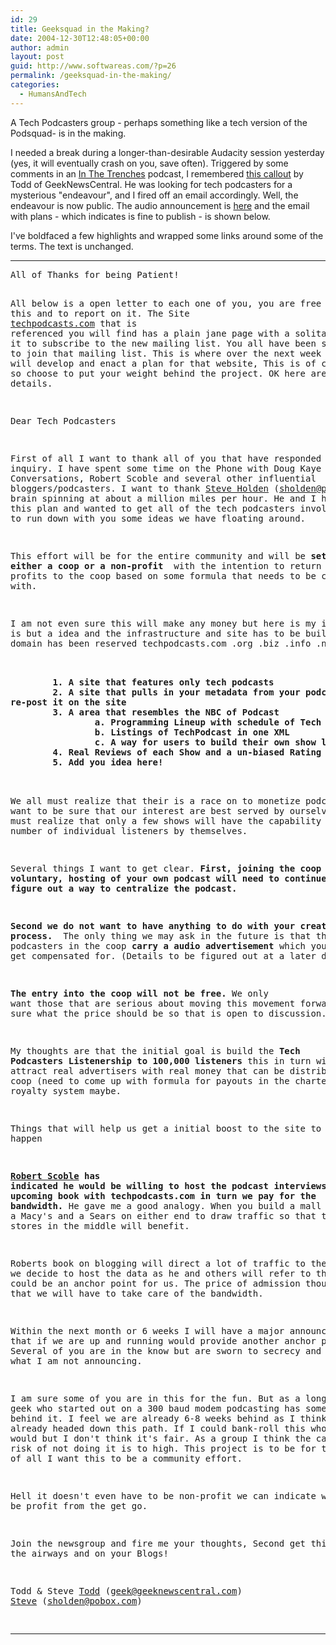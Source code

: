 ```yaml
---
id: 29
title: Geeksquad in the Making?
date: 2004-12-30T12:48:05+00:00
author: admin
layout: post
guid: http://www.softwareas.com/?p=26
permalink: /geeksquad-in-the-making/
categories:
  - HumansAndTech
---
```

A Tech Podcasters group - perhaps something like a tech version of the Podsquad- is in the making.

I needed a break during a longer-than-desirable Audacity session yesterday (yes, it will eventually crash on you, save often). Triggered by some comments in an [In The Trenches](http://www.kevindevin.com) podcast,  I remembered [this callout](http://www.geeknewscentral.com/archives/003540.html) by Todd of GeekNewsCentral. He was looking for tech podcasters for a mysterious "endeavour", and I fired off an email accordingly. Well, the endeavour is now public. The audio announcement is <a href="http://www.geeknewscentral.com/archives/003556.html">here</a> and the email with plans - which indicates is fine to publish - is shown below.

I've boldfaced a few highlights and wrapped some links around some of the terms. The text is unchanged.

<hr />
<pre>
All of Thanks for being Patient!

All below is a open letter to each one of you, you are free to repost this
and to report on it. The Site <a href="http://techpodcasts.com">techpodcasts.com</a> that is referenced you will
find has a plain jane page with a solitary link in it to subscribe to the
new mailing list. You all have been sent a invite to join that mailing list.
This is where over the next week or so we will develop and enact a plan for
that website, This is of course if you so choose to put your weight behind
the project. OK here are the details.



Dear Tech Podcasters

First of all I want to thank all of you that have responded to my inquiry. I
have spent some time on the Phone with Doug Kaye of IT Conversations, Robert
Scoble and several other influential bloggers/podcasters. I want to thank
[Steve Holden](http://sholden.typepad.com/) (sholden@pobox.com) for getting
my brain spinning at about a million miles per hour. He and I have hatched this
plan and wanted to get all of the tech podcasters involved. I want to run down
with you some ideas we have floating around.

This effort will be for the entire community and will be <b>setup as either a
coop or a non-profit </b> with the intention to return any profits to the coop
based on some formula that needs to be come up with.

I am not even sure this will make any money but here is my idea. It is but a
idea and the infrastructure and site has to be built. But a domain has been
reserved techpodcasts.com .org .biz .info .net

<b> 
        1. A site that features only tech podcasts 
        2. A site that pulls in your metadata from your podcast post and
re-post it on the site 
        3. A area that resembles the NBC of Podcast
                a. Programming Lineup with schedule of Tech Podcast Releases
                b. Listings of TechPodcast in one XML
                c. A way for users to build their own show lineups 
        4. Real Reviews of each Show and a un-biased Rating system 
        5. Add you idea here!
</b>

We all must realize that their is a race on to monetize podcasting. I want
to be sure that our interest are best served by ourselves. We all must
realize that only a few shows will have the capability to reach the number
of individual listeners by themselves.

Several things I want to get clear. <b>First, joining the coop is voluntary,
hosting of your own podcast will need to continue until we figure out a way
to centralize the podcast. </b>

<b>Second we do not want to have anything to do with your creative process. </b> The
only thing we may ask in the future is that the podcasters in the coop <b>carry
a audio advertisement</b> which you will get compensated for. (Details to be
figured out at a later date)

**The entry into the coop will not be free.** We only want those that are
serious about moving this movement forward. I am not sure what the price
should be so that is open to discussion.

My thoughts are that the initial goal is build the **Tech Podcasters
Listenership to 100,000 listeners** this in turn will attract real advertisers
with real money that can be distributed to the coop (need to come up with
formula for payouts in the charter) a sort of royalty system maybe.

Things that will help us get a initial boost to the site to make this happen

<b><a href="http://scoble.weblogs.com/">Robert Scoble</a> has indicated he would be willing to host the podcast interviews
for his upcoming book with techpodcasts.com in turn we pay for
the bandwidth.</b> He gave me a good analogy. When you build a mall you need a
Macy's and a Sears on either end to draw traffic so that the little stores
in the middle will benefit.

Roberts book on blogging will direct a lot of traffic to the site if we
decide to host the data as he and others will refer to the site. This could
be an anchor point for us. The price of admission though will be that we
will have to take care of the bandwidth.

Within the next month or 6 weeks I will have a major announcement that if we
are up and running would provide another anchor point. Several of you are in
the know but are sworn to secrecy and will confirm what I am not announcing.

I am sure some of you are in this for the fun. But as a long time geek who
started out on a 300 baud modem podcasting has some major steam behind it. 
I feel we are already 6-8 weeks behind as I think others are already headed
down this path. If I could bank-roll this whole thing I would but I don't
think it's fair. As a group I think the calculated risk of not doing it is
to high. This project is to be for the benefit of all I want this to be a
community effort. 

Hell it doesn't even have to be non-profit we can indicate we want to be
profit from the get go.

Join the newsgroup and fire me your thoughts, Second get this onto the
airways and on your Blogs!

Todd & Steve
<a href="http://geeknewscentral.com">Todd</a> (geek@geeknewscentral.com)
<a href="http://sholden.typepad.com/">Steve</a> (sholden@pobox.com)
<hr /></pre>